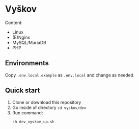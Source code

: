 # Vyškov

Content:
- Linux
- (E)Nginx
- MySQL/MariaDB
- PHP

## Environments

Copy `.env.local.example` as `.env.local` and change as needed.

## Quick start
1. Clone or download this repository
2. Go inside of directory `cd vyskov/dev`
3. Run command:
     ```
    sh dev_vyskov_up.sh
    ```
